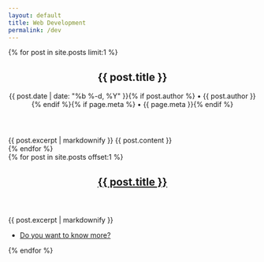 ```yaml
---
layout: default
title: Web Development
permalink: /dev
---
```


<div id="main">
  <section>
    {% for post in site.posts limit:1 %}
      <header>
        <h1>{{ post.title }}</h1>
        <p class="post-meta">{{ post.date | date: "%b %-d, %Y" }}{% if post.author %} • {{ post.author }}{% endif %}{% if page.meta %} • {{ page.meta }}{% endif %}</p>
      </header>
      <section>
        {{ post.excerpt | markdownify }}
        {{ post.content }}
      </section>
    {% endfor %}
  </section>

  <section>
    <div class="row">
      {% for post in site.posts offset:1 %}
        <article class="{% cycle '6u', '6u$' %} 12u(small)">
          <header>
            <h2><a href="{{ post.url }}">{{ post.title }}</a></h2>
          </header>
          <section>{{ post.excerpt | markdownify }}</section>
          <footer>
            <ul class="actions">
              <li><a href="{{ post.url }}" class="button">Do you want to know more?</a></li>
            </ul>
          </footer>
        </article>
      {% endfor %}
    </div>
  </section>
</div>
